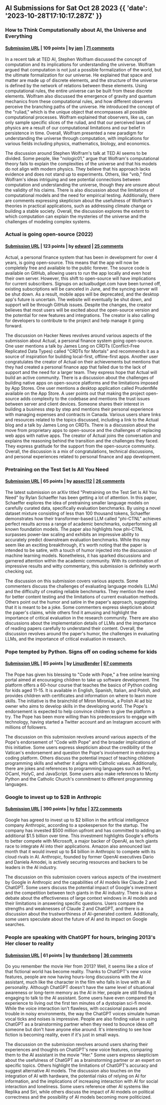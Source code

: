 ## AI Submissions for Sat Oct 28 2023 {{ 'date': '2023-10-28T17:10:17.287Z' }}

### How to Think Computationally about AI, the Universe and Everything

#### [Submission URL](https://writings.stephenwolfram.com/2023/10/how-to-think-computationally-about-ai-the-universe-and-everything/) | 109 points | by [jam](https://news.ycombinator.com/user?id=jam) | [71 comments](https://news.ycombinator.com/item?id=38049774)

In a recent talk at TED AI, Stephen Wolfram discussed the concept of computation and its implications for understanding the universe. Wolfram argued that computation is not just a possible formalization of the world, but the ultimate formalization for our universe. He explained that space and matter are made up of discrete elements, and the structure of the universe is defined by the network of relations between these elements. Using computational rules, the entire universe can be built from these discrete elements. Wolfram also discussed the emergence of gravity and quantum mechanics from these computational rules, and how different observers perceive the branching paths of the universe. He introduced the concept of the "ruliad," which is the unique object that encompasses all possible computational processes. Wolfram explained that observers, like us, can only sample specific slices of the ruliad, and that our perceived laws of physics are a result of our computational limitations and our belief in persistence in time. Overall, Wolfram presented a new paradigm for understanding the universe through computation, with implications for various fields including physics, mathematics, biology, and economics.

The discussion around Stephen Wolfram's talk at TED AI seems to be divided. Some people, like "nologic01," argue that Wolfram's computational theory fails to explain the complexities of the universe and that his models do not align with modern physics. They believe that his approach lacks evidence and does not stand up to experiments. Others, like "vnb," find Wolfram's ideas intriguing and see potential connections between computation and understanding the universe, though they are unsure about the validity of his claims. There is also discussion about the limitations of computational models and the need for empirical testing. Additionally, there are comments expressing skepticism about the usefulness of Wolfram's theories in practical applications, such as addressing climate change or building a stable society. Overall, the discussion explores the extent to which computation can explain the mysteries of the universe and the challenges of modeling complex systems.

### Actual is going open-source (2022)

#### [Submission URL](https://actualbudget.com/open-source) | 123 points | by [edward](https://news.ycombinator.com/user?id=edward) | [25 comments](https://news.ycombinator.com/item?id=38053982)

Actual, a personal finance system that has been in development for over 4 years, is going open-source. This means that the app will now be completely free and available to the public forever. The source code is available on GitHub, allowing users to run the app locally and even host their own server. However, this shift to open-source will have implications for current subscribers. Signups on actualbudget.com have been turned off, existing subscriptions will be canceled in June, and the syncing server will be shut down. As a result, mobile apps will be deprecated, and the desktop app's future is uncertain. The website will eventually be shut down, and support will be through GitHub issues. Despite the changes, the creator believes that most users will be excited about the open-source version and the potential for new features and integrations. The creator is also calling for developers to contribute to the project and help manage it going forward.

The discussion on Hacker News revolves around various aspects of the submission about Actual, a personal finance system going open-source. 
One user mentions a talk by James Long on CRDTs (Conflict-Free Replicated Data Types) called "CRDTs for Mortals" and recommends it as a source of inspiration for building local-first, offline-first apps.
Another user congratulates the creator of Actual on their achievements but mentions that they had created a personal finance app that failed due to the lack of support and the need for a larger team. They express hope that Actual will build an active community.
There is a discussion about the challenges of building native apps on open-source platforms and the limitations imposed by App Stores. One user mentions a desktop application called PrudentMe available on the App Store.
A user points out that making the project open-source adds complexity to the codebase and mentions the trust issues between server and client devices.
Someone shares their interest in building a business step by step and mentions their personal experience with managing expenses and contracts in Canada.
Various users share links and resources related to the topics discussed, including a link to the Actual blog and a talk by James Long on CRDTs.
There is a discussion about the move from proprietary apps to open-source and the challenges of replacing web apps with native apps. The creator of Actual joins the conversation and explains the reasoning behind the transition and the challenges they faced. They express gratitude for the support from the open-source community.
Overall, the discussion is a mix of congratulations, technical discussions, and personal experiences related to personal finance and app development.

### Pretraining on the Test Set Is All You Need

#### [Submission URL](https://arxiv.org/abs/2309.08632) | 65 points | by [apsec112](https://news.ycombinator.com/user?id=apsec112) | [26 comments](https://news.ycombinator.com/item?id=38046970)

The latest submission on arXiv titled "Pretraining on the Test Set Is All You Need" by Rylan Schaeffer has been getting a lot of attention. In this paper, Schaeffer explores the idea of pretraining smaller language models on carefully curated data, specifically evaluation benchmarks. By using a novel dataset mixture consisting of less than 100 thousand tokens, Schaeffer demonstrates how their transformer-based LLM called "phi-CTNL" achieves perfect results across a range of academic benchmarks, outperforming all known foundation models. The paper also highlights how phi-CTNL surpasses power-law scaling and exhibits an impressive ability to accurately predict downstream evaluation benchmarks. While this may seem like an exciting breakthrough, it's worth noting that the paper is intended to be satire, with a touch of humor injected into the discussion of machine learning models. Nonetheless, it has sparked discussions and garnered attention within the academic community. With its combination of impressive results and witty commentary, this submission is definitely worth checking out.

The discussion on this submission covers various aspects. Some commenters discuss the challenges of evaluating language models (LLMs) and the difficulty of creating reliable benchmarks. They mention the need for better content testing and the limitations of current evaluation methods. Others point out the humor and satire in the paper's approach, suggesting that it is meant to be a joke. Some commenters express skepticism about the paper's claims, while others find it amusing and highlight the importance of critical evaluation in the research community. There are also discussions about the implementation details of LLMs and the importance of reading papers carefully to understand their content. Overall, the discussion revolves around the paper's humor, the challenges in evaluating LLMs, and the importance of critical evaluation in research.

### Pope tempted by Python. Signs off on coding scheme for kids

#### [Submission URL](https://www.theregister.com/2023/10/28/pope_software_python/) | 85 points | by [LinuxBender](https://news.ycombinator.com/user?id=LinuxBender) | [67 comments](https://news.ycombinator.com/item?id=38052476)

The Pope has given his blessing to "Code with Pope," a free online learning portal aimed at encouraging children to take up software development. The platform offers a 60-hour course that teaches the basics of Python coding for kids aged 11-15. It is available in English, Spanish, Italian, and Polish, and provides children with certificates and information on where to learn more skills. The initiative is the brainchild of Miron Mironiuk, a Polish AI ad biz owner who aims to develop skills in the developing world. The Pope's endorsement is expected to help convince children to give the platform a try. The Pope has been more willing than his predecessors to engage with technology, having started a Twitter account and an Instagram account with millions of followers.

The discussion on this submission revolves around various aspects of the Pope's endorsement of "Code with Pope" and the broader implications of this initiative. Some users express skepticism about the credibility of the Vatican's endorsement and question the Pope's involvement in endorsing a coding platform. Others discuss the potential impact of teaching children programming skills and whether it aligns with Catholic values. Additionally, there are jokes and references to programming languages such as Perl, OCaml, HolyC, and JavaScript. Some users also make references to Monty Python and the Catholic Church's commitment to different programming languages.

### Google to invest up to $2B in Anthropic

#### [Submission URL](https://www.reuters.com/technology/google-agrees-invest-up-2-bln-openai-rival-anthropic-wsj-2023-10-27/) | 390 points | by [fofoz](https://news.ycombinator.com/user?id=fofoz) | [372 comments](https://news.ycombinator.com/item?id=38048155)

Google has agreed to invest up to $2 billion in the artificial intelligence company Anthropic, according to a spokesperson for the startup. The company has invested $500 million upfront and has committed to adding an additional $1.5 billion over time. This investment highlights Google's efforts to better compete with Microsoft, a major backer of OpenAI, as tech giants race to integrate AI into their applications. Amazon also announced last month that it would invest up to $4 billion in Anthropic to compete with its cloud rivals in AI. Anthropic, founded by former OpenAI executives Dario and Daniela Amodei, is actively securing resources and backers to be leaders in the AI industry.

The discussion on this submission covers various aspects of the investment by Google in Anthropic and the capabilities of AI models like Claude 2 and ChatGPT. Some users discuss the potential impact of Google's investment and the competition between tech giants in the AI industry. There is also a debate about the effectiveness of large context windows in AI models and their limitations in answering specific questions. Users compare the strengths and weaknesses of Claude 2 and ChatGPT, and there is a discussion about the trustworthiness of AI-generated content. Additionally, some users speculate about the future of AI and its impact on Google searches.

### People are speaking with ChatGPT for hours, bringing 2013's Her closer to reality

#### [Submission URL](https://arstechnica.com/information-technology/2023/10/people-are-speaking-with-chatgpt-for-hours-bringing-2013s-her-closer-to-reality/) | 61 points | by [thunderbong](https://news.ycombinator.com/user?id=thunderbong) | [36 comments](https://news.ycombinator.com/item?id=38046786)

Do you remember the movie Her from 2013? Well, it seems like a slice of that fictional world has become reality. Thanks to ChatGPT's new voice features, people are now having hours-long discussions with the AI assistant, much like the character in the film who falls in love with an AI personality. Although ChatGPT doesn't have the same level of situational awareness or long-term memory as the AI in Her, people are still finding it engaging to talk to the AI assistant. Some users have even compared the experience to living out the first ten minutes of a dystopian sci-fi movie. While the voice interaction isn't flawless, with occasional pauses and trouble in noisy environments, the way the ChatGPT voices simulate human vocal ticks and noises is impressive. People are also finding value in using ChatGPT as a brainstorming partner when they need to bounce ideas off someone but don't have anyone else around. It's interesting to see how fiction is becoming reality, even if it's just in small ways.

The discussion on the submission revolves around users sharing their experiences and thoughts on ChatGPT's new voice features, comparing them to the AI assistant in the movie "Her." Some users express skepticism about the usefulness of ChatGPT as a brainstorming partner or an expert on specific topics. Others highlight the limitations of ChatGPT's accuracy and suggest alternative AI models. The discussion also touches on the integration of AI with hardware, the potential risks of relying on AI for information, and the implications of increasing interaction with AI for social interaction and loneliness. Some users reference other AI systems like Replika and Siri, while others discuss the impact of AI models on political correctness and the possibility of AI models becoming more politicized.

